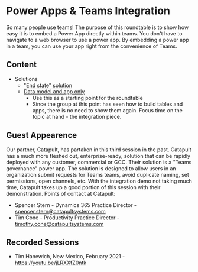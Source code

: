 # Power Apps & Teams Integration
So many people use teams! The purpose of this roundtable is to show how easy it is to embed a Power App directly within teams. You don't have to navigate to a web browser to use a power app. By embedding a power app in a team, you can use your app right from the convenience of Teams.

## Content
- Solutions
    - ["End state" solution](./Solutions/TeamRequest_1_0_0_4.zip)
    - [Data model and app only](./Solutions/TeamRequestDataModelandAppOnly_1_0_0_1.zip)
        - Use this as a starting point for the roundtable
        - Since the group at this point has seen how to build tables and apps, there is no need to show them again. Focus time on the topic at hand - the integration piece.

## Guest Appearence
Our partner, Catapult, has partaken in this third session in the past. Catapult has a much more fleshed out, enterprise-ready, solution that can be rapidly deployed with any customer, commercial or GCC. Their solution is a "Teams governance" power app. The solution is designed to allow users in an organization submit requests for Teams teams, avoid duplicate naming, set permissions, open channels, etc. With the integration demo not taking much time, Catapult takes up a good portion of this session with their demonstration.
Points of contact at Catapult:
- Spencer Stern - Dynamics 365 Practice Director - spencer.stern@catapultsystems.com
- Tim Cone - Productivity Practice Director - timothy.cone@catapultsystems.com

## Recorded Sessions
- Tim Hanewich, New Mexico, February 2021 - https://youtu.be/jLRXXfZ0ntk
